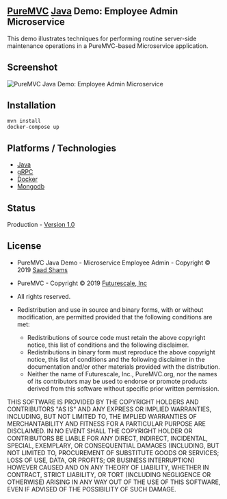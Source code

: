 ## [PureMVC](http://puremvc.github.com/) [Java](https://github.com/PureMVC/puremvc-java-multicore-framework/wiki) Demo: Employee Admin Microservice
This demo illustrates techniques for performing routine server-side maintenance operations in a PureMVC-based Microservice application.

## Screenshot
![PureMVC Java Demo: Employee Admin Microservice](http://puremvc.org/pages/images/screenshots/PureMVC-Shot-Java-EmployeeAdmin-grpc.png) 

## Installation

```
mvn install
docker-compose up
```

## Platforms / Technologies
* [Java](https://en.wikipedia.org/wiki/Java_(programming_language))
* [gRPC](https://en.wikipedia.org/wiki/GRPC)
* [Docker](https://en.wikipedia.org/wiki/Docker_(software))
* [Mongodb](https://en.wikipedia.org/wiki/MongoDB)

## Status
Production - [Version 1.0](https://github.com/PureMVC/puremvc-java-demo-microservice-employeeadmin/blob/master/VERSION)

## License
* PureMVC Java Demo - Microservice Employee Admin - Copyright © 2019 [Saad Shams](https://www.linkedin.com/in/muizz)
* PureMVC - Copyright © 2019 [Futurescale, Inc](http://futurescale.com) 
* All rights reserved.

* Redistribution and use in source and binary forms, with or without modification, are permitted provided that the following conditions are met:

  * Redistributions of source code must retain the above copyright notice, this list of conditions and the following disclaimer.
  * Redistributions in binary form must reproduce the above copyright notice, this list of conditions and the following disclaimer in the documentation and/or other materials provided with the distribution.
  * Neither the name of Futurescale, Inc., PureMVC.org, nor the names of its contributors may be used to endorse or promote products derived from this software without specific prior written permission.

THIS SOFTWARE IS PROVIDED BY THE COPYRIGHT HOLDERS AND CONTRIBUTORS "AS IS" AND ANY EXPRESS OR IMPLIED WARRANTIES, INCLUDING, BUT NOT LIMITED TO, THE IMPLIED WARRANTIES OF MERCHANTABILITY AND FITNESS FOR A PARTICULAR PURPOSE ARE DISCLAIMED. IN NO EVENT SHALL THE COPYRIGHT HOLDER OR CONTRIBUTORS BE LIABLE FOR ANY DIRECT, INDIRECT, INCIDENTAL, SPECIAL, EXEMPLARY, OR CONSEQUENTIAL DAMAGES (INCLUDING, BUT NOT LIMITED TO, PROCUREMENT OF SUBSTITUTE GOODS OR SERVICES; LOSS OF USE, DATA, OR PROFITS; OR BUSINESS INTERRUPTION) HOWEVER CAUSED AND ON ANY THEORY OF LIABILITY, WHETHER IN CONTRACT, STRICT LIABILITY, OR TORT (INCLUDING NEGLIGENCE OR OTHERWISE) ARISING IN ANY WAY OUT OF THE USE OF THIS SOFTWARE, EVEN IF ADVISED OF THE POSSIBILITY OF SUCH DAMAGE.